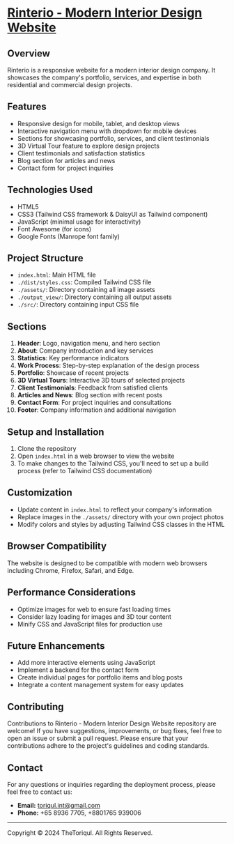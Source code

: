 # [Rinterio - Modern Interior Design Website](https://thetoriqul.github.io/Rinterio-Modern-Interior-Design-Website/)

## Overview

Rinterio is a responsive website for a modern interior design company. It showcases the company's portfolio, services, and expertise in both residential and commercial design projects.

## Features

- Responsive design for mobile, tablet, and desktop views
- Interactive navigation menu with dropdown for mobile devices
- Sections for showcasing portfolio, services, and client testimonials
- 3D Virtual Tour feature to explore design projects
- Client testimonials and satisfaction statistics
- Blog section for articles and news
- Contact form for project inquiries

## Technologies Used

- HTML5
- CSS3 (Tailwind CSS framework & DaisyUI as Tailwind component)
- JavaScript (minimal usage for interactivity)
- Font Awesome (for icons)
- Google Fonts (Manrope font family)

## Project Structure

- `index.html`: Main HTML file
- `./dist/styles.css`: Compiled Tailwind CSS file
- `./assets/`: Directory containing all image assets
- `./output_view/`: Directory containing all output assets
- `./src/`: Directory containing input CSS file

## Sections

1. **Header**: Logo, navigation menu, and hero section
2. **About**: Company introduction and key services
3. **Statistics**: Key performance indicators
4. **Work Process**: Step-by-step explanation of the design process
5. **Portfolio**: Showcase of recent projects
6. **3D Virtual Tours**: Interactive 3D tours of selected projects
7. **Client Testimonials**: Feedback from satisfied clients
8. **Articles and News**: Blog section with recent posts
9. **Contact Form**: For project inquiries and consultations
10. **Footer**: Company information and additional navigation

## Setup and Installation

1. Clone the repository
2. Open `index.html` in a web browser to view the website
3. To make changes to the Tailwind CSS, you'll need to set up a build process (refer to Tailwind CSS documentation)

## Customization

- Update content in `index.html` to reflect your company's information
- Replace images in the `./assets/` directory with your own project photos
- Modify colors and styles by adjusting Tailwind CSS classes in the HTML

## Browser Compatibility

The website is designed to be compatible with modern web browsers including Chrome, Firefox, Safari, and Edge.

## Performance Considerations

- Optimize images for web to ensure fast loading times
- Consider lazy loading for images and 3D tour content
- Minify CSS and JavaScript files for production use

## Future Enhancements

- Add more interactive elements using JavaScript
- Implement a backend for the contact form
- Create individual pages for portfolio items and blog posts
- Integrate a content management system for easy updates

## Contributing

Contributions to Rinterio - Modern Interior Design Website repository are welcome! If you have suggestions, improvements, or bug fixes, feel free to open an issue or submit a pull request. Please ensure that your contributions adhere to the project's guidelines and coding standards.


## Contact

For any questions or inquiries regarding the deployment process, please feel free to contact us:

- **Email:** toriqul.int@gmail.com
- **Phone:** +65 8936 7705, +8801765 939006

---

Copyright © 2024 TheToriqul. All Rights Reserved.
